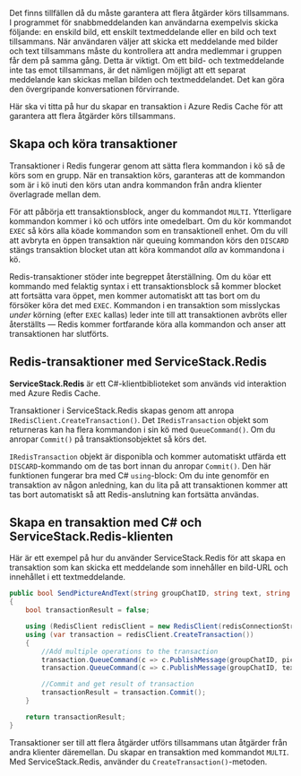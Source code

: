 Det finns tillfällen då du måste garantera att flera åtgärder körs tillsammans. I programmet för snabbmeddelanden kan användarna exempelvis skicka följande: en enskild bild, ett enskilt textmeddelande eller en bild och text tillsammans. När användaren väljer att skicka ett meddelande med bilder och text tillsammans måste du kontrollera att andra medlemmar i gruppen får dem på samma gång. Detta är viktigt. Om ett bild- och textmeddelande inte tas emot tillsammans, är det nämligen möjligt att ett separat meddelande kan skickas mellan bilden och textmeddelandet. Det kan göra den övergripande konversationen förvirrande.

Här ska vi titta på hur du skapar en transaktion i Azure Redis Cache för att garantera att flera åtgärder körs tillsammans.

## <a name="creating-and-running-transactions"></a>Skapa och köra transaktioner

Transaktioner i Redis fungerar genom att sätta flera kommandon i kö så de körs som en grupp. När en transaktion körs, garanteras att de kommandon som är i kö inuti den körs utan andra kommandon från andra klienter överlagrade mellan dem.

För att påbörja ett transaktionsblock, anger du kommandot `MULTI`. Ytterligare kommandon kommer i kö och utförs inte omedelbart. Om du kör kommandot `EXEC` så körs alla köade kommandon som en transaktionell enhet. Om du vill att avbryta en öppen transaktion när queuing kommandon körs den `DISCARD` stängs transaktion blocket utan att köra kommandot _alla_ av kommandona i kö.

Redis-transaktioner stöder inte begreppet återställning. Om du köar ett kommando med felaktig syntax i ett transaktionsblock så kommer blocket att fortsätta vara öppet, men kommer automatiskt att tas bort om du försöker köra det med `EXEC`. Kommandon i en transaktion som misslyckas _under_ körning (efter `EXEC` kallas) leder inte till att transaktionen avbröts eller återställts &mdash; Redis kommer fortfarande köra alla kommandon och anser att transaktionen har slutförts.

## <a name="redis-transactions-with-servicestackredis"></a>Redis-transaktioner med ServiceStack.Redis

**ServiceStack.Redis** är ett C#-klientbiblioteket som används vid interaktion med Azure Redis Cache.

Transaktioner i ServiceStack.Redis skapas genom att anropa `IRedisClient.CreateTransaction()`. Det `IRedisTransaction` objekt som returneras kan ha flera kommandon i sin kö med `QueueCommand()`. Om du anropar `Commit()` på transaktionsobjektet så körs det.

`IRedisTransaction` objekt är disponibla och kommer automatiskt utfärda ett `DISCARD`-kommando om de tas bort innan du anropar `Commit()`. Den här funktionen fungerar bra med C# `using`-block: Om du inte genomför en transaktion av någon anledning, kan du lita på att transaktionen kommer att tas bort automatiskt så att Redis-anslutning kan fortsätta användas.

## <a name="create-a-transaction-using-c-and-the-servicestackredis-client"></a>Skapa en transaktion med C# och ServiceStack.Redis-klienten

Här är ett exempel på hur du använder ServiceStack.Redis för att skapa en transaktion som kan skicka ett meddelande som innehåller en bild-URL och innehållet i ett textmeddelande.

```csharp
public bool SendPictureAndText(string groupChatID, string text, string pictureURL)
{
    bool transactionResult = false;

    using (RedisClient redisClient = new RedisClient(redisConnectionString))
    using (var transaction = redisClient.CreateTransaction())
    {
        //Add multiple operations to the transaction
        transaction.QueueCommand(c => c.PublishMessage(groupChatID, pictureURL));
        transaction.QueueCommand(c => c.PublishMessage(groupChatID, text));

        //Commit and get result of transaction
        transactionResult = transaction.Commit();
    }

    return transactionResult;
}
```

Transaktioner ser till att flera åtgärder utförs tillsammans utan åtgärder från andra klienter däremellan. Du skapar en transaktion med kommandot `MULTI`. Med ServiceStack.Redis, använder du `CreateTransaction()`-metoden.